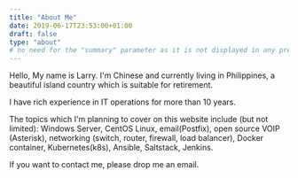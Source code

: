 ```yaml
---
title: "About Me"
date: 2019-06-17T23:53:00+01:00
draft: false
type: "about"
# no need for the "summary" parameter as it is not displayed in any previews
---
```


Hello, My name is Larry. I'm Chinese and currently living in Philippines, a beautiful island country which is suitable for retirement. 

I have rich experience in IT operations for more than 10 years.

The topics which I'm planning to cover on this website include (but not limited):  Windows Server, CentOS Linux, email(Postfix), open source VOIP (Asterisk), networking (switch, router, firewall, load  balancer), Docker container, Kubernetes(k8s), Ansible, Saltstack, Jenkins. 

If you want to contact me, please drop me an email.
